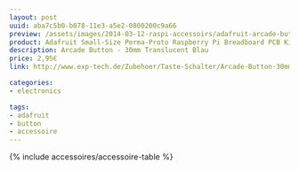 ```yaml
---
layout: post
uuid: aba7c5b0-b078-11e3-a5e2-0800200c9a66
preview: /assets/images/2014-03-12-raspi-accessoirs/adafruit-arcade-button.jpg
product: Adafruit Small-Size Perma-Proto Raspberry Pi Breadboard PCB Kit Arcade Button - 30mm Translucent Blau
description: Arcade Button - 30mm Translucent Blau
price: 2,95€
link: http://www.exp-tech.de/Zubehoer/Taste-Schalter/Arcade-Button-30mm-Translucent-Blau.html

categories:
- electronics

tags:
- adafruit
- button
- accessoire
---
```


{% include accessoires/accessoire-table %}
